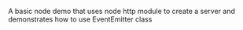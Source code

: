 A basic node demo that uses node http module to create a server and demonstrates how to use EventEmitter class